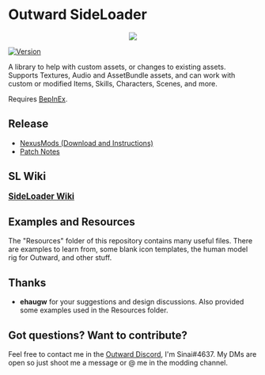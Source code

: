 # Outward SideLoader

<p align="center">
<img align="center" src="https://i.imgur.com/9rxjYNT.png">
</p>

[![Version](https://img.shields.io/badge/BepInEx-5.0.1-green.svg)](https://github.com/BepInEx/BepInEx)

A library to help with custom assets, or changes to existing assets. Supports Textures, Audio and AssetBundle assets, and can work with custom or modified Items, Skills, Characters, Scenes, and more.

Requires [BepInEx](https://github.com/BepInEx/BepInEx).

## Release

* [NexusMods (Download and Instructions)](https://www.nexusmods.com/outward/mods/96)
* [Patch Notes](https://github.com/sinaioutlander/Outward-SideLoader/releases)

## SL Wiki

<big><b>[SideLoader Wiki](https://github.com/sinaioutlander/Outward-SideLoader/wiki)</b></big>

## Examples and Resources

The "Resources" folder of this repository contains many useful files. There are examples to learn from, some blank icon templates, the human model rig for Outward, and other stuff. 

## Thanks
* <b>ehaugw</b> for your suggestions and design discussions. Also provided some examples used in the Resources folder.

## Got questions? Want to contribute?

Feel free to contact me in the [Outward Discord](discord.gg/outward), I'm Sinai#4637. My DMs are open so just shoot me a message or @ me in the modding channel.
